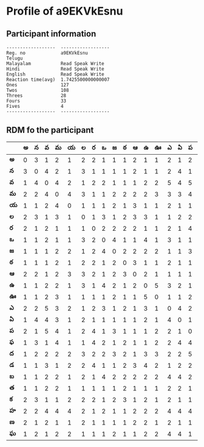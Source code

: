 



# Profile of a9EKVkEsnu

## Participant information



```
------------------  ------------------
Reg. no             a9EKVkEsnu
Telugu
Malayalam           Read Speak Write
Hindi               Read Speak Write
English             Read Speak Write
Reaction time(avg)  1.7425500000000007
Ones                127
Twos                108
Threes              28
Fours               33
Fives               4
------------------  ------------------
```  

## RDM fo the participant
  
  
|       |   అ |   న |   వ |   మ |   య |   ల |   ర |   ఒ |   జ |   ఠ |   ఆ |   ఉ |   ఊ |   ఎ |   ఏ |   ప |   ఫ |   ద |   డ |   బ |   త |   క |   హ |   ణ |   ఘ |
|-------|-----|-----|-----|-----|-----|-----|-----|-----|-----|-----|-----|-----|-----|-----|-----|-----|-----|-----|-----|-----|-----|-----|-----|-----|-----|
| **అ** |   0 |   3 |   1 |   2 |   1 |   2 |   2 |   1 |   1 |   1 |   2 |   1 |   1 |   2 |   1 |   2 |   1 |   1 |   1 |   1 |   1 |   2 |   2 |   2 |   1 |
| **న** |   3 |   0 |   4 |   2 |   1 |   3 |   1 |   1 |   1 |   1 |   2 |   1 |   1 |   2 |   4 |   1 |   3 |   2 |   1 |   1 |   1 |   3 |   2 |   1 |   2 |
| **వ** |   1 |   4 |   0 |   4 |   2 |   1 |   2 |   2 |   1 |   1 |   1 |   2 |   2 |   5 |   4 |   5 |   1 |   2 |   3 |   2 |   2 |   1 |   4 |   2 |   1 |
| **మ** |   2 |   2 |   4 |   0 |   4 |   3 |   1 |   1 |   2 |   2 |   2 |   2 |   3 |   3 |   3 |   4 |   4 |   2 |   1 |   2 |   2 |   1 |   4 |   1 |   2 |
| **య** |   1 |   1 |   2 |   4 |   0 |   1 |   1 |   1 |   2 |   1 |   3 |   1 |   1 |   2 |   1 |   1 |   1 |   2 |   2 |   1 |   1 |   2 |   4 |   1 |   2 |
| **ల** |   2 |   3 |   1 |   3 |   1 |   0 |   1 |   3 |   1 |   2 |   3 |   3 |   1 |   1 |   2 |   2 |   1 |   3 |   2 |   2 |   1 |   2 |   2 |   2 |   1 |
| **ర** |   2 |   1 |   2 |   1 |   1 |   1 |   0 |   2 |   2 |   2 |   2 |   1 |   1 |   2 |   1 |   4 |   4 |   2 |   4 |   1 |   1 |   2 |   1 |   1 |   1 |
| **ఒ** |   1 |   1 |   2 |   1 |   1 |   3 |   2 |   0 |   4 |   1 |   1 |   4 |   1 |   3 |   1 |   1 |   2 |   2 |   1 |   4 |   1 |   1 |   2 |   1 |   1 |
| **జ** |   1 |   1 |   1 |   2 |   2 |   1 |   2 |   4 |   0 |   2 |   2 |   2 |   2 |   1 |   1 |   3 |   1 |   3 |   1 |   2 |   1 |   2 |   1 |   1 |   2 |
| **ఠ** |   1 |   1 |   1 |   2 |   1 |   2 |   2 |   1 |   2 |   0 |   3 |   1 |   1 |   2 |   1 |   1 |   2 |   2 |   2 |   2 |   2 |   3 |   1 |   1 |   1 |
| **ఆ** |   2 |   2 |   1 |   2 |   3 |   3 |   2 |   1 |   2 |   3 |   0 |   2 |   1 |   1 |   1 |   1 |   1 |   1 |   3 |   2 |   1 |   1 |   2 |   2 |   1 |
| **ఉ** |   1 |   1 |   2 |   2 |   1 |   3 |   1 |   4 |   2 |   1 |   2 |   0 |   5 |   3 |   2 |   1 |   1 |   3 |   4 |   2 |   1 |   2 |   2 |   2 |   2 |
| **ఊ** |   1 |   1 |   2 |   3 |   1 |   1 |   1 |   1 |   2 |   1 |   1 |   5 |   0 |   1 |   1 |   2 |   2 |   3 |   2 |   2 |   1 |   1 |   2 |   1 |   2 |
| **ఎ** |   2 |   2 |   5 |   3 |   2 |   1 |   2 |   3 |   1 |   2 |   1 |   3 |   1 |   0 |   4 |   2 |   2 |   2 |   1 |   4 |   2 |   2 |   4 |   2 |   4 |
| **ఏ** |   1 |   4 |   4 |   3 |   1 |   2 |   1 |   1 |   1 |   1 |   1 |   2 |   1 |   4 |   0 |   1 |   4 |   2 |   2 |   4 |   2 |   1 |   4 |   1 |   4 |
| **ప** |   2 |   1 |   5 |   4 |   1 |   2 |   4 |   1 |   3 |   1 |   1 |   1 |   2 |   2 |   1 |   0 |   4 |   5 |   2 |   2 |   1 |   1 |   4 |   1 |   1 |
| **ఫ** |   1 |   3 |   1 |   4 |   1 |   1 |   4 |   2 |   1 |   2 |   1 |   1 |   2 |   2 |   4 |   4 |   0 |   2 |   3 |   3 |   2 |   1 |   4 |   1 |   4 |
| **ద** |   1 |   2 |   2 |   2 |   2 |   3 |   2 |   2 |   3 |   2 |   1 |   3 |   3 |   2 |   2 |   5 |   2 |   0 |   4 |   4 |   2 |   2 |   1 |   1 |   2 |
| **డ** |   1 |   1 |   3 |   1 |   2 |   2 |   4 |   1 |   1 |   2 |   3 |   4 |   2 |   1 |   2 |   2 |   3 |   4 |   0 |   3 |   2 |   2 |   2 |   2 |   2 |
| **బ** |   1 |   1 |   2 |   2 |   1 |   2 |   1 |   4 |   2 |   2 |   2 |   2 |   2 |   4 |   4 |   2 |   3 |   4 |   3 |   0 |   3 |   1 |   1 |   4 |   1 |
| **త** |   1 |   1 |   2 |   2 |   1 |   1 |   1 |   1 |   1 |   2 |   1 |   1 |   1 |   2 |   2 |   1 |   2 |   2 |   2 |   3 |   0 |   1 |   2 |   2 |   3 |
| **క** |   2 |   3 |   1 |   1 |   2 |   2 |   2 |   1 |   2 |   3 |   1 |   2 |   1 |   2 |   1 |   1 |   1 |   2 |   2 |   1 |   1 |   0 |   1 |   1 |   1 |
| **హ** |   2 |   2 |   4 |   4 |   4 |   2 |   1 |   2 |   1 |   1 |   2 |   2 |   2 |   4 |   4 |   4 |   4 |   1 |   2 |   1 |   2 |   1 |   0 |   1 |   4 |
| **ణ** |   2 |   1 |   2 |   1 |   1 |   2 |   1 |   1 |   1 |   1 |   2 |   2 |   1 |   2 |   1 |   1 |   1 |   1 |   2 |   4 |   2 |   1 |   1 |   0 |   1 |
| **ఘ** |   1 |   2 |   1 |   2 |   2 |   1 |   1 |   1 |   2 |   1 |   1 |   2 |   2 |   4 |   4 |   1 |   4 |   2 |   2 |   1 |   3 |   1 |   4 |   1 |   0 |
